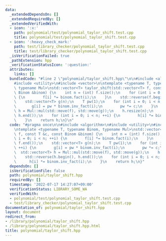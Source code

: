 ```yaml
---
data:
  _extendedDependsOn: []
  _extendedRequiredBy: []
  _extendedVerifiedWith:
  - icon: ':x:'
    path: polynomial/test/polynomial_taylor_shift.test.cpp
    title: polynomial/test/polynomial_taylor_shift.test.cpp
  - icon: ':heavy_check_mark:'
    path: test/library_checker/polynomial_taylor_shift.test.cpp
    title: test/library_checker/polynomial_taylor_shift.test.cpp
  _isVerificationFailed: true
  _pathExtension: hpp
  _verificationStatusIcon: ':question:'
  attributes:
    links: []
  bundledCode: "#line 2 \"polynomial/taylor_shift.hpp\"\n\n#include <algorithm>\n\
    #include <utility>\n#include <vector>\n\ntemplate <typename T, typename Binom,\
    \ typename Mul>\nstd::vector<T> taylor_shift(std::vector<T> f, const T &c, const\
    \ Binom &binom) {\n    int n = (int) f.size();\n    for (int i = 0; i < n; ++i)\
    \ {\n        f[i] *= binom.fact(i);\n    }\n    std::reverse(f.begin(), f.end());\n\
    \    std::vector<T> g(n);\n    T pw(1);\n    for (int i = 0; i < n; ++i) {\n \
    \       g[i] = pw * binom.inv_fact(i);\n        pw *= c;\n    }\n    std::vector<T>\
    \ h = Mul::mul(std::move(f), std::move(g));\n    h.resize(n);\n    std::reverse(h.begin(),\
    \ h.end());\n    for (int i = 0; i < n; ++i) {\n        h[i] *= binom.inv_fact(i);\n\
    \    }\n    return h;\n}\n"
  code: "#pragma once\n\n#include <algorithm>\n#include <utility>\n#include <vector>\n\
    \ntemplate <typename T, typename Binom, typename Mul>\nstd::vector<T> taylor_shift(std::vector<T>\
    \ f, const T &c, const Binom &binom) {\n    int n = (int) f.size();\n    for (int\
    \ i = 0; i < n; ++i) {\n        f[i] *= binom.fact(i);\n    }\n    std::reverse(f.begin(),\
    \ f.end());\n    std::vector<T> g(n);\n    T pw(1);\n    for (int i = 0; i < n;\
    \ ++i) {\n        g[i] = pw * binom.inv_fact(i);\n        pw *= c;\n    }\n  \
    \  std::vector<T> h = Mul::mul(std::move(f), std::move(g));\n    h.resize(n);\n\
    \    std::reverse(h.begin(), h.end());\n    for (int i = 0; i < n; ++i) {\n  \
    \      h[i] *= binom.inv_fact(i);\n    }\n    return h;\n}"
  dependsOn: []
  isVerificationFile: false
  path: polynomial/taylor_shift.hpp
  requiredBy: []
  timestamp: '2022-07-17 14:27:07+09:00'
  verificationStatus: LIBRARY_SOME_WA
  verifiedWith:
  - polynomial/test/polynomial_taylor_shift.test.cpp
  - test/library_checker/polynomial_taylor_shift.test.cpp
documentation_of: polynomial/taylor_shift.hpp
layout: document
redirect_from:
- /library/polynomial/taylor_shift.hpp
- /library/polynomial/taylor_shift.hpp.html
title: polynomial/taylor_shift.hpp
---
```


